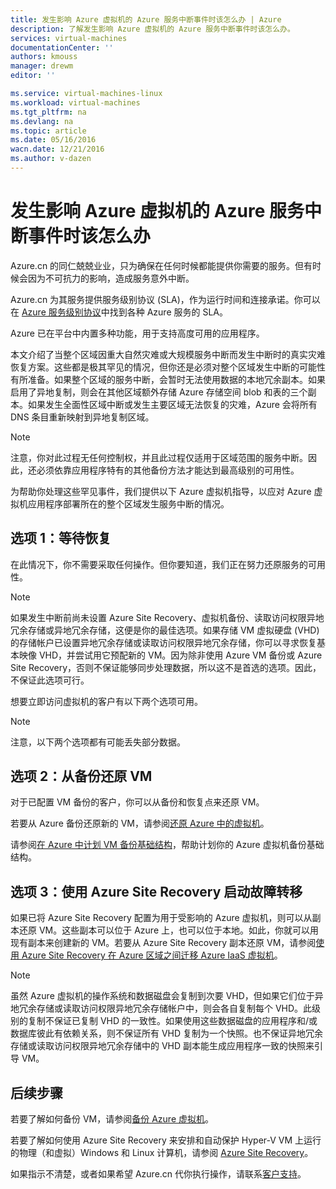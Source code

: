 ```yaml
---
title: 发生影响 Azure 虚拟机的 Azure 服务中断事件时该怎么办 | Azure
description: 了解发生影响 Azure 虚拟机的 Azure 服务中断事件时该怎么办。
services: virtual-machines
documentationCenter: ''
authors: kmouss
manager: drewm
editor: ''

ms.service: virtual-machines-linux
ms.workload: virtual-machines
ms.tgt_pltfrm: na
ms.devlang: na
ms.topic: article
ms.date: 05/16/2016
wacn.date: 12/21/2016
ms.author: v-dazen
---
```


# 发生影响 Azure 虚拟机的 Azure 服务中断事件时该怎么办

Azure.cn 的同仁兢兢业业，只为确保在任何时候都能提供你需要的服务。但有时候会因为不可抗力的影响，造成服务意外中断。

Azure.cn 为其服务提供服务级别协议 (SLA)，作为运行时间和连接承诺。你可以在 [Azure 服务级别协议](https://www.azure.cn/support/legal/sla/)中找到各种 Azure 服务的 SLA。

Azure 已在平台中内置多种功能，用于支持高度可用的应用程序。

本文介绍了当整个区域因重大自然灾难或大规模服务中断而发生中断时的真实灾难恢复方案。这些都是极其罕见的情况，但你还是必须对整个区域发生中断的可能性有所准备。如果整个区域的服务中断，会暂时无法使用数据的本地冗余副本。如果启用了异地复制，则会在其他区域额外存储 Azure 存储空间 blob 和表的三个副本。如果发生全面性区域中断或发生主要区域无法恢复的灾难，Azure 会将所有 DNS 条目重新映射到异地复制区域。

>[!NOTE]
>注意，你对此过程无任何控制权，并且此过程仅适用于区域范围的服务中断。因此，还必须依靠应用程序特有的其他备份方法才能达到最高级别的可用性。

为帮助你处理这些罕见事件，我们提供以下 Azure 虚拟机指导，以应对 Azure 虚拟机应用程序部署所在的整个区域发生服务中断的情况。

## 选项 1：等待恢复
在此情况下，你不需要采取任何操作。但你要知道，我们正在努力还原服务的可用性。

>[!NOTE]
>如果发生中断前尚未设置 Azure Site Recovery、虚拟机备份、读取访问权限异地冗余存储或异地冗余存储，这便是你的最佳选项。如果存储 VM 虚拟硬盘 (VHD) 的存储帐户已设置异地冗余存储或读取访问权限异地冗余存储，你可以寻求恢复基本映像 VHD，并尝试用它预配新的 VM。因为除非使用 Azure VM 备份或 Azure Site Recovery，否则不保证能够同步处理数据，所以这不是首选的选项。因此，不保证此选项可行。

想要立即访问虚拟机的客户有以下两个选项可用。

>[!NOTE]
>注意，以下两个选项都有可能丢失部分数据。

## 选项 2：从备份还原 VM
对于已配置 VM 备份的客户，你可以从备份和恢复点来还原 VM。

若要从 Azure 备份还原新的 VM，请参阅[还原 Azure 中的虚拟机](../backup/backup-azure-restore-vms.md)。

请参阅[在 Azure 中计划 VM 备份基础结构](../backup/backup-azure-vms-introduction.md)，帮助计划你的 Azure 虚拟机备份基础结构。

## 选项 3：使用 Azure Site Recovery 启动故障转移
如果已将 Azure Site Recovery 配置为用于受影响的 Azure 虚拟机，则可以从副本还原 VM。这些副本可以位于 Azure 上，也可以位于本地。如此，你就可以用现有副本来创建新的 VM。若要从 Azure Site Recovery 副本还原 VM，请参阅[使用 Azure Site Recovery 在 Azure 区域之间迁移 Azure IaaS 虚拟机](../site-recovery/site-recovery-migrate-azure-to-azure.md)。

>[!NOTE]
>虽然 Azure 虚拟机的操作系统和数据磁盘会复制到次要 VHD，但如果它们位于异地冗余存储或读取访问权限异地冗余存储帐户中，则会各自复制每个 VHD。此级别的复制不保证已复制 VHD 的一致性。如果使用这些数据磁盘的应用程序和/或数据库彼此有依赖关系，则不保证所有 VHD 复制为一个快照。也不保证异地冗余存储或读取访问权限异地冗余存储中的 VHD 副本能生成应用程序一致的快照来引导 VM。

## 后续步骤
若要了解如何备份 VM，请参阅[备份 Azure 虚拟机](../backup/backup-azure-vms.md)。

若要了解如何使用 Azure Site Recovery 来安排和自动保护 Hyper-V VM 上运行的物理（和虚拟）Windows 和 Linux 计算机，请参阅 [Azure Site Recovery](../site-recovery/index.md)。

如果指示不清楚，或者如果希望 Azure.cn 代你执行操作，请联系[客户支持](https://www.azure.cn/support/support-azure/)。

<!---HONumber=Mooncake_Quality_Review_1215_2016-->